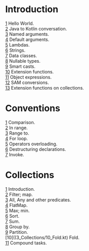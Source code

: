# Introduction  
  
[1](1_Introduction/01_HelloWorld.kt) Hello World.  
[2](1_Introduction/02_JavaToKotlinConversation.kt) Java to Kotlin conversation.  
[3](1_Introduction/03_NamedArguments.kt) Named arguments.  
[4](1_Introduction/04_DefaultArguments.kt) Default arguments.  
[5](1_Introduction/05_Lambdas.kt) Lambdas.  
[6](1_Introduction/06_Strings.kt) Strings.  
[7](1_Introduction/07_DataClasses.kt) Data classes.  
[8](1_Introduction/08_NullableTypes.kt) Nullable types.  
[9](1_Introduction/09_SmartCasts.kt) Smart casts.  
[10](1_Introduction/10_ExtensionFunctions.kt) Extension functions.  
[11](1_Introduction/11_ObjectExpressions.kt) Object expressions.  
[12](1_Introduction/12_SAMconversions.kt) SAM conversions.  
[13](1_Introduction/13_ExtensionFunctionsOnCollections.kt) Extension functions on collections.  
  
  
  
# Conventions  
  
[1](2_Conventions/01_Comparison.kt) Comparison.  
[2](2_Conventions/02_In_range.kt) In range.  
[3](2_Conventions/03_Range_to.kt) Range to.  
[4](2_Conventions/04_For_loop.kt) For loop.  
[5](2_Conventions/05_Operators_overloading.kt) Operators overloading.  
[6](2_Conventions/06_Destructuring_declarations.kt) Destructuring declarations.  
[7](2_Conventions/07_Invoke.kt) Invoke.  
  
  
  
# Collections  
  
[1](3_Collections/01_Introduction.kt) Introduction.  
[2](3_Collections/02_Filter;_map.kt) Filter; map.  
[3](3_Collections/03_All,_Any_and_other_predicates.kt) All, Any and other predicates.  
[4](3_Collections/04_FlatMap.kt) FlatMap.  
[5](3_Collections/05_Max;_min.kt) Max; min.  
[6](3_Collections/06_Sort.kt) Sort.  
[7](3_Collections/07_Sum.kt) Sum.  
[8](3_Collections/08_GroupBy.kt) Group by.  
[9](3_Collections/09_Partition.kt) Partition.  
[10[((3_Collections/10_Fold.kt) Fold.  
[11](3_Collections/11_Compound_tasks.kt) Compound tasks.  